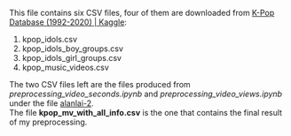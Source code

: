 This file contains six CSV files, four of them are downloaded from  [K-Pop Database (1992-2020) | Kaggle](https://www.kaggle.com/datasets/kimjihoo/kpopdb):<br>
1. kpop_idols.csv
2. kpop_idols_boy_groups.csv
3. kpop_idols_girl_groups.csv
4. kpop_music_videos.csv

The two CSV files left are the files produced from *preprocessing_video_seconds.ipynb* and *preprocessing_video_views.ipynb* under the file [alanlai-2](https://github.com/REsponce/Analysis-of-Kpop-Music/tree/main/alanlai-2).<br>
The file **kpop_mv_with_all_info.csv** is the one that contains the final result of my preprocessing.